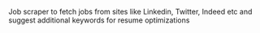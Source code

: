 Job scraper to fetch jobs from sites like Linkedin, Twitter, Indeed etc and suggest additional keywords for resume optimizations

